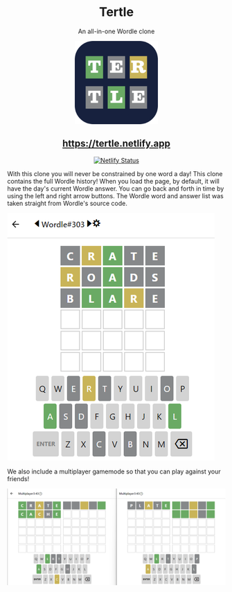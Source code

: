<center>

# Tertle

An all-in-one Wordle clone

![Tertle Logo](client/assets/android-chrome-192x192.png)

## https://tertle.netlify.app

[![Netlify Status](https://api.netlify.com/api/v1/badges/7678e925-5c7d-4777-bdc7-12f0d9bc4283/deploy-status)](https://app.netlify.com/sites/tertle/deploys)

</center>

With this clone you will never be constrained by one word a day! This clone contains the full Wordle history! When you load the page, by default, it will have the day's current Wordle answer. You can go back and forth in time by using the left and right arrow buttons. The Wordle word and answer list was taken straight from Wordle's source code.

![Tertle Singleplayer Demonstration](singleplayer_demo.png)

We also include a multiplayer gamemode so that you can play against your friends!

![Tertle Multiplayer Demonstration](multiplayer_demo.png)
